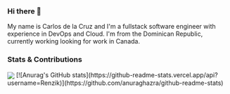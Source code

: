 ### Hi there 👋


My name is Carlos de la Cruz and I'm a fullstack software engineer with experience in DevOps and Cloud. I'm from the Dominican Republic, currently working looking for work in Canada.


### Stats & Contributions
<img align="center" src="(https://github-readme-stats.vercel.app/api?username=Renzik)(https://github.com/anuraghazra/github-readme-stats)" />
[![Anurag's GitHub stats](https://github-readme-stats.vercel.app/api?username=Renzik)](https://github.com/anuraghazra/github-readme-stats)

<!--
**Renzik/Renzik** is a ✨ _special_ ✨ repository because its `README.md` (this file) appears on your GitHub profile.

Here are some ideas to get you started:

- 🔭 I’m currently working on ...
- 🌱 I’m currently learning ...
- 👯 I’m looking to collaborate on ...
- 🤔 I’m looking for help with ...
- 💬 Ask me about ...
- 📫 How to reach me: ...
- 😄 Pronouns: ...
- ⚡ Fun fact: ...
-->
